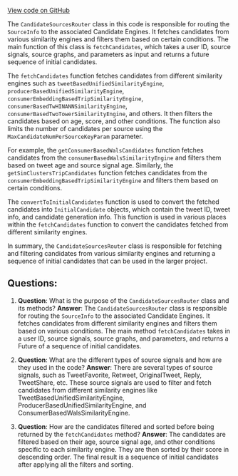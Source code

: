 [View code on GitHub](https://github.com/misbahsy/the-algorithm/cr-mixer/server/src/main/scala/com/twitter/cr_mixer/candidate_generation/CandidateSourcesRouter.scala)

The `CandidateSourcesRouter` class in this code is responsible for routing the `SourceInfo` to the associated Candidate Engines. It fetches candidates from various similarity engines and filters them based on certain conditions. The main function of this class is `fetchCandidates`, which takes a user ID, source signals, source graphs, and parameters as input and returns a future sequence of initial candidates.

The `fetchCandidates` function fetches candidates from different similarity engines such as `tweetBasedUnifiedSimilarityEngine`, `producerBasedUnifiedSimilarityEngine`, `consumerEmbeddingBasedTripSimilarityEngine`, `consumerBasedTwHINANNSimilarityEngine`, `consumerBasedTwoTowerSimilarityEngine`, and others. It then filters the candidates based on age, score, and other conditions. The function also limits the number of candidates per source using the `MaxCandidateNumPerSourceKeyParam` parameter.

For example, the `getConsumerBasedWalsCandidates` function fetches candidates from the `consumerBasedWalsSimilarityEngine` and filters them based on tweet age and source signal age. Similarly, the `getSimClustersTripCandidates` function fetches candidates from the `consumerEmbeddingBasedTripSimilarityEngine` and filters them based on certain conditions.

The `convertToInitialCandidates` function is used to convert the fetched candidates into `InitialCandidate` objects, which contain the tweet ID, tweet info, and candidate generation info. This function is used in various places within the `fetchCandidates` function to convert the candidates fetched from different similarity engines.

In summary, the `CandidateSourcesRouter` class is responsible for fetching and filtering candidates from various similarity engines and returning a sequence of initial candidates that can be used in the larger project.
## Questions: 
 1. **Question**: What is the purpose of the `CandidateSourcesRouter` class and its methods?
   **Answer**: The `CandidateSourcesRouter` class is responsible for routing the `SourceInfo` to the associated Candidate Engines. It fetches candidates from different similarity engines and filters them based on various conditions. The main method `fetchCandidates` takes in a user ID, source signals, source graphs, and parameters, and returns a Future of a sequence of initial candidates.

2. **Question**: What are the different types of source signals and how are they used in the code?
   **Answer**: There are several types of source signals, such as TweetFavorite, Retweet, OriginalTweet, Reply, TweetShare, etc. These source signals are used to filter and fetch candidates from different similarity engines like TweetBasedUnifiedSimilarityEngine, ProducerBasedUnifiedSimilarityEngine, and ConsumerBasedWalsSimilarityEngine.

3. **Question**: How are the candidates filtered and sorted before being returned by the `fetchCandidates` method?
   **Answer**: The candidates are filtered based on their age, source signal age, and other conditions specific to each similarity engine. They are then sorted by their score in descending order. The final result is a sequence of initial candidates after applying all the filters and sorting.